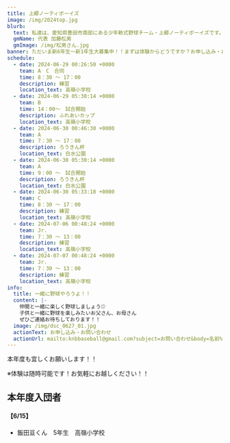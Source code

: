 ```yaml
---
title: 上郷ノーティボーイズ
image: /img/2024top.jpg
blurb:
  text: 私達は、愛知県豊田市南部にある少年軟式野球チーム・上郷ノーティボーイズです。野球を愛する少年・少女達の夢を育み、軟式野球を正しく指導し、体力向上と礼儀を養成します。また、親友同士の友情と交歓の場を与え、規則正しい明朗な少年・少女を育成することを目的としています。
  gmName: 代表 加藤松男
  gmImage: /img/松男さん.jpg
banner: ただいま新6年生～新1年生大募集中！！まずは体験からどうですか？お申し込み・お問い合わせはお気軽にどうぞ！！
schedule:
  - date: 2024-06-29 00:26:50 +0000
    team: A　C　合同
    time: 8：30 ～ 17：00
    description: 練習
    location_text: 高嶺小学校
  - date: 2024-06-29 05:30:14 +0000
    team: B
    time: 14：00～　試合開始
    description: ふれあいカップ
    location_text: 高嶺小学校
  - date: 2024-06-30 00:46:30 +0000
    team: A
    time: 7：30 ～ 17：00
    description: ろうきん杯
    location_text: 白水公園
  - date: 2024-06-30 05:30:14 +0000
    team: A
    time: 9：00 ～　試合開始
    description: ろうきん杯
    location_text: 白水公園
  - date: 2024-06-30 05:33:18 +0000
    team: C
    time: 8：30 ～ 17：00
    description: 練習
    location_text: 高嶺小学校
  - date: 2024-07-06 00:48:24 +0000
    team: Jr.
    time: 7：30 ～ 13：00
    description: 練習
    location_text: 高嶺小学校
  - date: 2024-07-07 00:48:24 +0000
    team: Jr.
    time: 7：30 ～ 13：00
    description: 練習
    location_text: 高嶺小学校
info:
  title: 一緒に野球やろうよ！！
  content: |-
    仲間と一緒に楽しく野球しましょう⚾
    子供と一緒に野球を楽しみたいお父さん、お母さん
    ぜひご連絡お待ちしております！！
  image: /img/dsc_0627_01.jpg
  actionText: お申し込み・お問い合わせ
  actionUrl: mailto:knbbaseball@gmail.com?subject=お問い合わせ&body=名前%20%3A%0D%0Aふりがな%20%3A%0D%0A電話%20%3A%0D%0A学校名%20%3A%0D%0A学年%20%3A%0D%0Aお問い合せ内容%20%3A（例、体験・見学・入団希望）
---
```

本年度も宜しくお願いします！！


※体験は随時可能です！お気軽にお越しください！！

## 本年度入団者

#### 【6/15】

* 飯田亘くん　5年生　高嶺小学校

